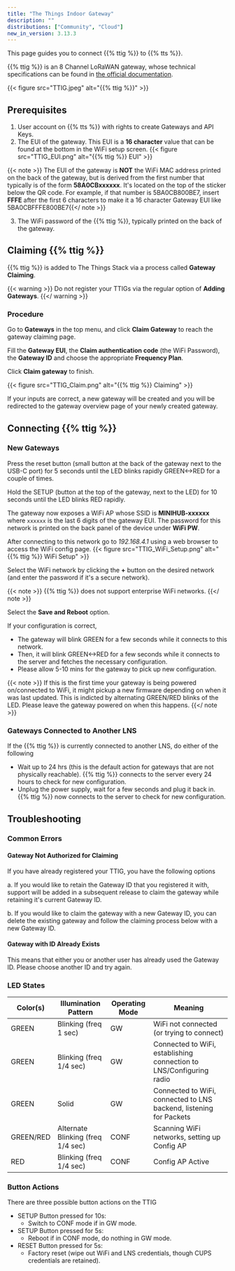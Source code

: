 ```yaml
---
title: "The Things Indoor Gateway"
description: ""
distributions: ["Community", "Cloud"]
new_in_version: 3.13.3
---
```


This page guides you to connect {{% ttig %}} to {{% tts %}}.

<!--more-->

{{% ttig %}} is an 8 Channel LoRaWAN gateway, whose technical specifications can be found in [the official documentation](https://www.thethingsnetwork.org/docs/gateways/thethingsindoor/). 

{{< figure src="TTIG.jpeg" alt="{{% ttig %}}" >}}

## Prerequisites

1. User account on {{% tts %}} with rights to create Gateways and API Keys.
2. The EUI of the gateway. This EUI is a **16 character** value that can be found at the bottom in the WiFi setup screen.
{{< figure src="TTIG_EUI.png" alt="{{% ttig %}} EUI" >}}

{{< note >}} The EUI of the gateway is **NOT** the WiFi MAC address printed on the back of the gateway, but is derived from the first number that typically is of the form **58A0CBxxxxxx**. It's located on the top of the sticker below the QR code. For example, if that number is 5BA0CB800BE7, insert **FFFE** after the first 6 characters to make it a 16 character Gateway EUI like 5BA0CBFFFE800BE7{{</ note >}}

3. The WiFi password of the {{% ttig %}}, typically printed on the back of the gateway. 


## Claiming {{% ttig %}}

{{% ttig %}} is added to The Things Stack via a process called **Gateway Claiming**.

{{< warning >}} Do not register your TTIGs via the regular option of **Adding Gateways**. {{</ warning >}}

### Procedure

Go to **Gateways** in the top menu, and click **Claim Gateway** to reach the gateway claiming page.

Fill the **Gateway EUI**, the **Claim authentication code** (the WiFi Password), the **Gateway ID** and choose the appropriate **Frequency Plan**.

Click **Claim gateway** to finish.

{{< figure src="TTIG_Claim.png" alt="{{% ttig %}} Claiming" >}}

If your inputs are correct, a new gateway will be created and you will be redirected to the gateway overview page of your newly created gateway.

## Connecting {{% ttig %}}

### New Gateways

Press the reset button (small button at the back of the gateway next to the USB-C port) for 5 seconds until the LED blinks rapidly GREEN<->RED for a couple of times.

Hold the SETUP (button at the top of the gateway, next to the LED) for 10 seconds until the LED blinks RED rapidly.

The gateway now exposes a WiFi AP whose SSID is **MINIHUB-xxxxxx** where `xxxxxx` is the last 6 digits of the gateway EUI. The password for this network is printed on the back panel of the device under **WiFi PW**.

After connecting to this network go to *192.168.4.1* using a web browser to access the WiFi config page.
{{< figure src="TTIG_WiFi_Setup.png" alt="{{% ttig %}} WiFi Setup" >}}

Select the WiFi network by clicking the **+** button on the desired network (and enter the password if it's a secure network).

{{< note >}} {{% ttig %}} does not support enterprise WiFi networks. {{</ note >}}

Select the **Save and Reboot** option. 

If your configuration is correct, 
  * The gateway will blink GREEN for a few seconds while it connects to this network.
  * Then, it will blink GREEN<->RED for a few seconds while it connects to the server and fetches the necessary configuration.
  * Please allow 5-10 mins for the gateway to pick up new configuration. 

{{< note >}} If this is the first time your gateway is being powered on/connected to WiFi, it might pickup a new firmware depending on when it was last updated. This is indicted by alternating GREEN/RED blinks of the LED. Please leave the gateway powered on when this happens. {{</ note >}}

### Gateways Connected to Another LNS

If the {{% ttig %}} is currently connected to another LNS, do either of the following
- Wait up to 24 hrs (this is the default action for gateways that are not physically reachable). {{% ttig %}} connects to the server every 24 hours to check for new configuration.
- Unplug the power supply, wait for a few seconds and plug it back in. {{% ttig %}} now connects to the server to check for new configuration.

## Troubleshooting

### Common Errors

#### Gateway Not Authorized for Claiming

If you have already registered your TTIG, you have the following options

a. If you would like to retain the Gateway ID that you registered it with, support will be added in a subsequent release to claim the gateway while retaining it's current Gateway ID.

b. If you would like to claim the gateway with a new Gateway ID, you can delete the existing gateway and follow the claiming process below with a new Gateway ID.

#### Gateway with ID Already Exists

This means that either you or another user has already used the Gateway ID. Please choose another ID and try again.

### LED States

|Color(s) | Illumination Pattern |Operating Mode | Meaning|
|---|---|---|---| 
|GREEN|Blinking (freq 1 sec)|GW| WiFi not connected (or trying to connect)|
|GREEN|Blinking (freq 1/4 sec)|GW| Connected to WiFi, establishing connection to LNS/Configuring radio|
|GREEN|Solid|GW| Connected to WiFi, connected to LNS backend, listening for Packets|
|GREEN/RED|Alternate Blinking (freq 1/4 sec)|CONF| Scanning WiFi networks, setting up Config AP|
|RED|Blinking (freq 1/4 sec)|CONF| Config AP Active|

### Button Actions

There are three possible button actions on the TTIG
* SETUP Button pressed for 10s: 
  * Switch to CONF mode if in GW mode.
* SETUP Button pressed for 5s:
  * Reboot if in CONF mode, do nothing in GW mode.
* RESET Button pressed for 5s:
  * Factory reset (wipe out WiFi and LNS credentials, though CUPS credentials are retained).

